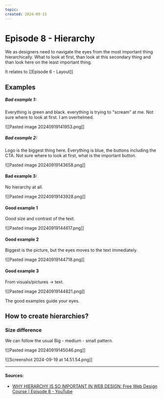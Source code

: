 ```yaml
---
topic: 
created: 2024-09-13
---
```


# Episode 8 - Hierarchy

We as designers need to navigate the eyes from the most important thing hierarchically. What to look at first, than look at this secondary thing and than look here on the least important thing.

It relates to [[Episode 6 - Layout]]

## Examples
##### Bad example 1:

Everything is green and black. everything is trying to "scream" at me. Not sure where to look at first. I am overhelmed.

![[Pasted image 20240919141953.png]]

##### Bad example 2:

Logo is the biggest thing here. Everything is blue, the buttons including the CTA. Not sure where to look at first, what is the important button.

![[Pasted image 20240919143658.png]]


#### Bad example 3:

No hierarchy at all.

![[Pasted image 20240919143928.png]]


#### Good example 1

Good size and contrast of the text.


![[Pasted image 20240919144617.png]]


#### Good example 2

Biggest is the picture, but the eyes moves to the text immediately.

![[Pasted image 20240919144718.png]]


#### Good example 3

From visuals/pictures -> text.

![[Pasted image 20240919144821.png]]


The good examples guide your eyes.


## How to create hierarchies?

### Size difference

We can follow the usual Big - medium - small pattern.

![[Pasted image 20240919145046.png]]

![[Screenshot 2024-09-19 at 14.51.54.png]]











___
#### Sources:
- [WHY HIERARCHY IS SO IMPORTANT IN WEB DESIGN: Free Web Design Course | Episode 8 - YouTube](https://www.youtube.com/watch?v=kOJ4c5THLQk&list=PLXC_gcsKLD6n7p6tHPBxsKjN5hA_quaPI&index=10)